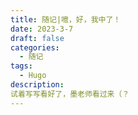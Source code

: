 ```yaml
---
title: 随记|噫，好，我中了！
date: 2023-3-7
draft: false
categories:
  - 随记
tags:
  - Hugo
description:
试着写写看好了，墨老师看过来（？
---
```

